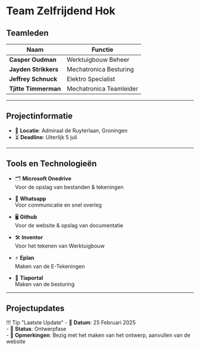 # Team Zelfrijdend Hok

## Teamleden

| **Naam**              | **Functie**                  |
|-----------------------|-----------------------------|
| **Casper Oudman**     | Werktuigbouw Beheer         |
| **Jayden Strikkers**  | Mechatronica Besturing      |
| **Jeffrey Schnuck**   | Elektro Specialist          |
| **Tjitte Timmerman**  | Mechatronica Teamleider     |

---

## Projectinformatie

- 📍 **Locatie**: Admiraal de Ruyterlaan, Groningen
- ⏳ **Deadline**: Uiterlijk 5 juli

---

## Tools en Technologieën

<div class="grid cards" markdown>

- 🗂️ **Microsoft Onedrive**  
  Voor de opslag van bestanden & tekeningen

- 💬 **Whatsapp**  
  Voor communicatie en snel overleg

- 🖥️ **Github**  
  Voor de website & opslag van documentatie

- 🛠️ **Inventor**  
  Voor het tekenen van Werktuigbouw

- ⚡ **Eplan**  
  Maken van de E-Tekeningen

- 🤖 **Tiaportal**  
  Maken van de besturing

</div>

---

## Projectupdates

!!! Tip "Laatste Update"
    - 📅 **Datum**: 25 Februari 2025  
    - 🚧 **Status**: Ontwerpfase  
    - 📝 **Opmerkingen**: Bezig met het maken van het ontwerp, aanvullen van de website